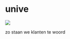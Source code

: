# unive
![](https://github.com/nondejus/unive/blob/main/Specsavers_commercial_Seagull_2015.gif)

zo staan we klanten te woord
